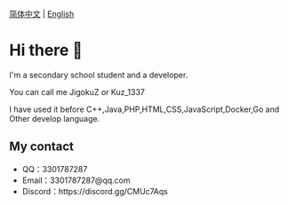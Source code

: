 [简体中文](README.md) | [English](README-EN.md)

# Hi there 👋

I'm a secondary school student and a developer. 

You can call me JigokuZ or Kuz_1337

I have used it before C++,Java,PHP,HTML,CSS,JavaScript,Docker,Go and Other develop language.

## My contact
<ul>
    <li>QQ：3301787287</li>
    <li>Email：3301787287@qq.com</li>
    <li>Discord：https://discord.gg/CMUc7Aqs</li>
</ul>
